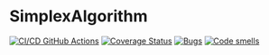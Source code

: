 # SimplexAlgorithm
[![CI/CD GitHub Actions](https://github.com/AlisaVasova/SimplexAlgorithm/actions/workflows/python-app.yml/badge.svg)](https://github.com/AlisaVasova/SimplexAlgorithm/actions/workflows/python-app.yml)
[![Coverage Status](https://coveralls.io/repos/github/AlisaVasova/SimplexAlgorithm/badge.svg?branch=master)](https://coveralls.io/github/AlisaVasova/SimplexAlgorithm?branch=master)
[![Bugs](https://sonarcloud.io/api/project_badges/measure?project=AlisaVasova_SimplexAlgorithm&metric=bugs)](https://sonarcloud.io/summary/new_code?id=AlisaVasova_SimplexAlgorithm)
[![Code smells](https://sonarcloud.io/api/project_badges/measure?project=AlisaVasova_SimplexAlgorithm&metric=code_smells)](https://sonarcloud.io/dashboard?id=AlisaVasova_SimplexAlgorithm)
